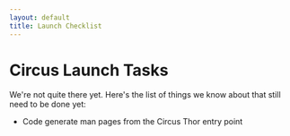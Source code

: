 ```yaml
---
layout: default
title: Launch Checklist
---
```

# Circus Launch Tasks
We're not quite there yet. Here's the list of things we know about that still need to be done yet:

 * Code generate man pages from the Circus Thor entry point
